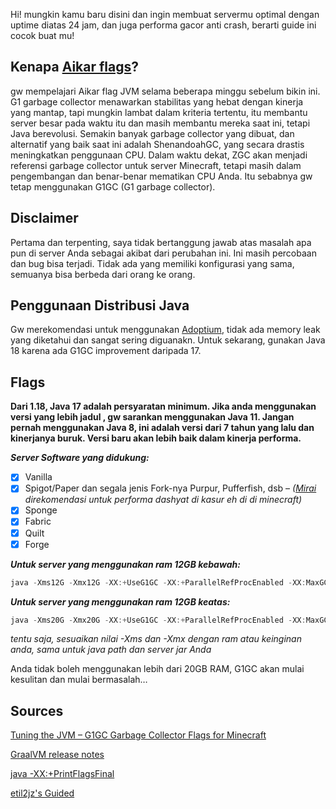 Hi! mungkin kamu baru disini dan ingin membuat servermu optimal dengan uptime diatas 24 jam, dan juga performa gacor anti crash, berarti guide ini cocok buat mu!

## Kenapa [Aikar flags](https://aikar.co/2018/07/02/tuning-the-jvm-g1gc-garbage-collector-flags-for-minecraft/)?
gw mempelajari Aikar flag JVM selama beberapa minggu sebelum bikin ini.  G1 garbage collector menawarkan stabilitas yang hebat dengan kinerja yang mantap, tapi mungkin lambat dalam kriteria tertentu, itu membantu server besar pada waktu itu dan masih membantu mereka saat ini, tetapi Java berevolusi. Semakin banyak garbage collector yang dibuat, dan alternatif yang baik saat ini adalah ShenandoahGC, yang secara drastis meningkatkan penggunaan CPU. Dalam waktu dekat, ZGC akan menjadi referensi garbage collector untuk server Minecraft, tetapi masih dalam pengembangan dan benar-benar mematikan CPU Anda. Itu sebabnya gw tetap menggunakan G1GC (G1 garbage collector).

## Disclaimer
Pertama dan terpenting, saya tidak bertanggung jawab atas masalah apa pun di server Anda sebagai akibat dari perubahan ini. Ini masih percobaan dan bug bisa terjadi. Tidak ada yang memiliki konfigurasi yang sama, semuanya bisa berbeda dari orang ke orang.

## Penggunaan Distribusi Java
Gw merekomendasi untuk menggunakan [Adoptium](https://adoptium.net/), tidak ada memory leak yang diketahui dan sangat sering diguanakn. Untuk sekarang, gunakan Java 18 karena ada G1GC improvement daripada 17.

## Flags
**Dari 1.18, Java 17 adalah persyaratan minimum. Jika anda menggunakan versi yang lebih jadul , gw sarankan menggunakan Java 11. Jangan pernah menggunakan Java 8, ini adalah versi dari 7 tahun yang lalu dan kinerjanya buruk. Versi baru akan lebih baik dalam kinerja performa.**

***Server Software yang didukung:***
- [x] Vanilla
- [x] Spigot/Paper dan segala jenis Fork-nya Purpur, Pufferfish, dsb – *([Mirai](https://github.com/etil2jz/Mirai) direkomendasi untuk performa dashyat di kasur eh di di minecraft)*
- [x] Sponge
- [x] Fabric
- [x] Quilt
- [x] Forge

***Untuk server yang menggunakan ram 12GB kebawah:***
```java
java -Xms12G -Xmx12G -XX:+UseG1GC -XX:+ParallelRefProcEnabled -XX:MaxGCPauseMillis=200 -XX:+UnlockExperimentalVMOptions -XX:+UnlockDiagnosticVMOptions -XX:+DisableExplicitGC -XX:+AlwaysPreTouch -XX:G1NewSizePercent=30 -XX:G1MaxNewSizePercent=40 -XX:G1HeapRegionSize=8M -XX:G1ReservePercent=20 -XX:G1HeapWastePercent=5 -XX:G1MixedGCCountTarget=4 -XX:InitiatingHeapOccupancyPercent=15 -XX:G1MixedGCLiveThresholdPercent=90 -XX:G1RSetUpdatingPauseTimePercent=5 -XX:SurvivorRatio=32 -XX:+PerfDisableSharedMem -XX:MaxTenuringThreshold=1 -XX:-UseBiasedLocking -XX:UseAVX=3 -XX:+UseStringDeduplication -XX:+UseFastUnorderedTimeStamps -XX:+UseAES -XX:+UseAESIntrinsics -XX:UseSSE=4 -XX:+UseFMA -XX:AllocatePrefetchStyle=1 -XX:+UseLoopPredicate -XX:+RangeCheckElimination -XX:+EliminateLocks -XX:+DoEscapeAnalysis -XX:+UseCodeCacheFlushing -XX:+SegmentedCodeCache -XX:+UseFastJNIAccessors -XX:+OptimizeStringConcat -XX:+UseCompressedOops -XX:+UseThreadPriorities -XX:+OmitStackTraceInFastThrow -XX:+TrustFinalNonStaticFields -XX:ThreadPriorityPolicy=1 -XX:+UseInlineCaches -XX:+RewriteBytecodes -XX:+RewriteFrequentPairs -XX:+UseNUMA -XX:-DontCompileHugeMethods -XX:+UseFPUForSpilling -XX:+UseFastStosb -XX:+UseNewLongLShift -XX:+UseVectorCmov -XX:+UseXMMForArrayCopy -XX:+UseXmmI2D -XX:+UseXmmI2F -XX:+UseXmmLoadAndClearUpper -XX:+UseXmmRegToRegMoveAll -Dfile.encoding=UTF-8 -Xlog:async -Djava.security.egd=file:/dev/urandom --add-modules jdk.incubator.vector -jar server.jar nogui
```

***Untuk server yang menggunakan ram 12GB keatas:***
```java
java -Xms20G -Xmx20G -XX:+UseG1GC -XX:+ParallelRefProcEnabled -XX:MaxGCPauseMillis=200 -XX:+UnlockExperimentalVMOptions -XX:+UnlockDiagnosticVMOptions -XX:+DisableExplicitGC -XX:+AlwaysPreTouch -XX:G1NewSizePercent=40 -XX:G1MaxNewSizePercent=50 -XX:G1HeapRegionSize=16M -XX:G1ReservePercent=15 -XX:G1HeapWastePercent=5 -XX:G1MixedGCCountTarget=4 -XX:InitiatingHeapOccupancyPercent=20 -XX:G1MixedGCLiveThresholdPercent=90 -XX:G1RSetUpdatingPauseTimePercent=5 -XX:SurvivorRatio=32 -XX:+PerfDisableSharedMem -XX:MaxTenuringThreshold=1 -XX:-UseBiasedLocking -XX:UseAVX=3 -XX:+UseStringDeduplication -XX:+UseFastUnorderedTimeStamps -XX:+UseAES -XX:+UseAESIntrinsics -XX:UseSSE=4 -XX:+UseFMA -XX:AllocatePrefetchStyle=1 -XX:+UseLoopPredicate -XX:+RangeCheckElimination -XX:+EliminateLocks -XX:+DoEscapeAnalysis -XX:+UseCodeCacheFlushing -XX:+SegmentedCodeCache -XX:+UseFastJNIAccessors -XX:+OptimizeStringConcat -XX:+UseCompressedOops -XX:+UseThreadPriorities -XX:+OmitStackTraceInFastThrow -XX:+TrustFinalNonStaticFields -XX:ThreadPriorityPolicy=1 -XX:+UseInlineCaches -XX:+RewriteBytecodes -XX:+RewriteFrequentPairs -XX:+UseNUMA -XX:-DontCompileHugeMethods -XX:+UseFPUForSpilling -XX:+UseFastStosb -XX:+UseNewLongLShift -XX:+UseVectorCmov -XX:+UseXMMForArrayCopy -XX:+UseXmmI2D -XX:+UseXmmI2F -XX:+UseXmmLoadAndClearUpper -XX:+UseXmmRegToRegMoveAll -Dfile.encoding=UTF-8 -Xlog:async -Djava.security.egd=file:/dev/urandom --add-modules jdk.incubator.vector -jar server.jar nogui
```

*tentu saja, sesuaikan nilai -Xms dan -Xmx dengan ram atau keinginan anda, sama untuk java path dan server jar Anda*

Anda tidak boleh menggunakan lebih dari 20GB RAM, G1GC akan mulai kesulitan dan mulai bermasalah…

## Sources
[Tuning the JVM – G1GC Garbage Collector Flags for Minecraft](https://aikar.co/mcflags.html)

[GraalVM release notes](https://www.graalvm.org/release-notes/)

[java -XX:+PrintFlagsFinal]()

[etil2jz's Guided](https://github.com/etil2jz/etil-minecraft-flags)

